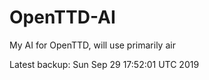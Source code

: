 # OpenTTD-AI
My AI for OpenTTD, will use primarily air

Latest backup: Sun Sep 29 17:52:01 UTC 2019
